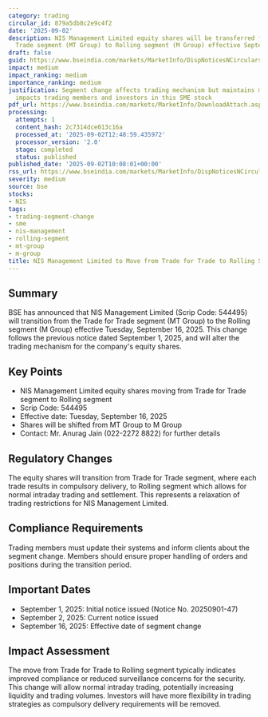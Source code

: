 ```yaml
---
category: trading
circular_id: 879a5db8c2e9c4f2
date: '2025-09-02'
description: NIS Management Limited equity shares will be transferred from Trade for
  Trade segment (MT Group) to Rolling segment (M Group) effective September 16, 2025.
draft: false
guid: https://www.bseindia.com/markets/MarketInfo/DispNoticesNCirculars.aspx?Noticeid={90DC46D8-9C6B-4EDD-8415-112A650A82F9}&noticeno=20250902-13&dt=09/02/2025&icount=13&totcount=25&flag=0
impact: medium
impact_ranking: medium
importance_ranking: medium
justification: Segment change affects trading mechanism but maintains market access;
  impacts trading members and investors in this SME stock
pdf_url: https://www.bseindia.com/markets/MarketInfo/DownloadAttach.aspx?id=20250902-13&attachedId=
processing:
  attempts: 1
  content_hash: 2c7314dce013c16a
  processed_at: '2025-09-02T12:48:59.435972'
  processor_version: '2.0'
  stage: completed
  status: published
published_date: '2025-09-02T10:08:01+00:00'
rss_url: https://www.bseindia.com/markets/MarketInfo/DispNoticesNCirculars.aspx?Noticeid={90DC46D8-9C6B-4EDD-8415-112A650A82F9}&noticeno=20250902-13&dt=09/02/2025&icount=13&totcount=25&flag=0
severity: medium
source: bse
stocks:
- NIS
tags:
- trading-segment-change
- sme
- nis-management
- rolling-segment
- mt-group
- m-group
title: NIS Management Limited to Move from Trade for Trade to Rolling Segment
---
```


## Summary

BSE has announced that NIS Management Limited (Scrip Code: 544495) will transition from the Trade for Trade segment (MT Group) to the Rolling segment (M Group) effective Tuesday, September 16, 2025. This change follows the previous notice dated September 1, 2025, and will alter the trading mechanism for the company's equity shares.

## Key Points

- NIS Management Limited equity shares moving from Trade for Trade segment to Rolling segment
- Scrip Code: 544495
- Effective date: Tuesday, September 16, 2025
- Shares will be shifted from MT Group to M Group
- Contact: Mr. Anurag Jain (022-2272 8822) for further details

## Regulatory Changes

The equity shares will transition from Trade for Trade segment, where each trade results in compulsory delivery, to Rolling segment which allows for normal intraday trading and settlement. This represents a relaxation of trading restrictions for NIS Management Limited.

## Compliance Requirements

Trading members must update their systems and inform clients about the segment change. Members should ensure proper handling of orders and positions during the transition period.

## Important Dates

- September 1, 2025: Initial notice issued (Notice No. 20250901-47)
- September 2, 2025: Current notice issued
- September 16, 2025: Effective date of segment change

## Impact Assessment

The move from Trade for Trade to Rolling segment typically indicates improved compliance or reduced surveillance concerns for the security. This change will allow normal intraday trading, potentially increasing liquidity and trading volumes. Investors will have more flexibility in trading strategies as compulsory delivery requirements will be removed.